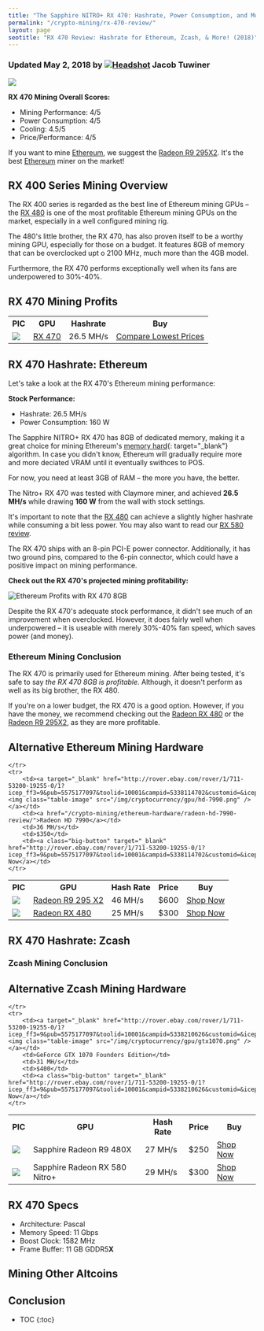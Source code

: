 ```yaml
---
title: "The Sapphire NITRO+ RX 470: Hashrate, Power Consumption, and More" 
permalink: "/crypto-mining/rx-470-review/"
layout: page
seotitle: "RX 470 Review: Hashrate for Ethereum, Zcash, & More! (2018)" 
---
```

<h3 class="page-subtitle">
	Updated May 2, 2018 by 
	<a href="/about/"><img src="/img/profile/close.jpg" class="circle" alt="Headshot"></a>
	Jacob Tuwiner
</h3>

<a target="_blank" href="http://rover.ebay.com/rover/1/711-53200-19255-0/1?icep_ff3=9&pub=5575177097&toolid=10001&campid=5338303624&customid=&icep_uq=Sapphire+NITRO%2B+AMD+Radeon+RX+470+8GB&icep_sellerId=&icep_ex_kw=&icep_sortBy=12&icep_catId=&icep_minPrice=&icep_maxPrice=&ipn=psmain&icep_vectorid=229466&kwid=902099&mtid=824&kw=lg"><img class="img-middle" src="/img/cryptocurrency/gpu/rx-470.png" /></a>

**RX 470 Mining Overall Scores:**

* Mining Performance: 4/5
* Power Consumption: 4/5
* Cooling: 4.5/5
* Price/Performance: 4/5 

If you want to mine [Ethereum](/crypto-mining/ethereum-hardware/), we suggest the [Radeon R9 295X2](/crypto-mining/ethereum-hardware/r9-295-x2-review/). It's the best [Ethereum](/crypto-mining/ethereum-hardware/) miner on the market! 

## RX 400 Series Mining Overview

The RX 400 series is regarded as the best line of Ethereum mining GPUs – the [RX 480](/crypto-mining/ethereum-hardware/radeon-rx-480-review/) is one of the most profitable Ethereum mining GPUs on the market, especially in a well configured mining rig. 

The 480's little brother, the RX 470, has also proven itself to be a worthy mining GPU, especially for those on a budget. It features 8GB of memory that can be overclocked upt o 2100 MHz, much more than the 4GB model. 

Furthermore, the RX 470 performs exceptionally well when its fans are underpowered to 30%-40%. 

## RX 470 Mining Profits 

<table class="basic-table" align="center">
	<tr>
		<th>PIC</th>
		<th>GPU</th>
		<th>Hashrate</th>
		<th>Buy</th>
	</tr>
	<tr>
		<td><a target="_blank" href="http://rover.ebay.com/rover/1/711-53200-19255-0/1?icep_ff3=9&pub=5575177097&toolid=10001&campid=5338303624&customid=&icep_uq=Sapphire+NITRO%2B+AMD+Radeon+RX+470+8GB&icep_sellerId=&icep_ex_kw=&icep_sortBy=12&icep_catId=&icep_minPrice=&icep_maxPrice=&ipn=psmain&icep_vectorid=229466&kwid=902099&mtid=824&kw=lg"><img class="table-image" src="/img/cryptocurrency/gpu/rx-470.png" /></a></td>
		<td><a target="_blank" href="http://rover.ebay.com/rover/1/711-53200-19255-0/1?icep_ff3=9&pub=5575177097&toolid=10001&campid=5338303624&customid=&icep_uq=Sapphire+NITRO%2B+AMD+Radeon+RX+470+8GB&icep_sellerId=&icep_ex_kw=&icep_sortBy=12&icep_catId=&icep_minPrice=&icep_maxPrice=&ipn=psmain&icep_vectorid=229466&kwid=902099&mtid=824&kw=lg">RX 470</a></td>
		<td>26.5 MH/s</td>
		<td><a target="_blank" class="big-button" href="http://rover.ebay.com/rover/1/711-53200-19255-0/1?icep_ff3=9&pub=5575177097&toolid=10001&campid=5338303624&customid=&icep_uq=Sapphire+NITRO%2B+AMD+Radeon+RX+470+8GB&icep_sellerId=&icep_ex_kw=&icep_sortBy=12&icep_catId=&icep_minPrice=&icep_maxPrice=&ipn=psmain&icep_vectorid=229466&kwid=902099&mtid=824&kw=lg">Compare Lowest Prices</a></td>
	</tr>
</table> 

## RX 470 Hashrate: Ethereum

Let's take a look at the RX 470's Ethereum mining performance: 

**Stock Performance:**

* Hashrate: 26.5 MH/s
* Power Consumption: 160 W

The Sapphire NITRO+ RX 470 has 8GB of dedicated memory, making it a great choice for mining Ethereum's [memory hard](https://www.vijaypradeep.com/blog/2017-04-28-ethereums-memory-hardness-explained/){: target="_blank"} algorithm. In case you didn't know, Ethereum will gradually require more and more deciated VRAM until it eventually swithces to POS. 

For now, you need at least 3GB of RAM – the more you have, the better. 

The Nitro+ RX 470 was tested with Claymore miner, and achieved **26.5 MH/s** while drawing **160 W** from the wall with stock settings. 

It's important to note that the [RX 480](/crypto-mining/ethereum-hardware/radeon-rx-480-review/) can achieve a slightly higher hashrate while consuming a bit less power. You may also want to read our [RX 580 review](/crypto-mining/rx-580-review/).

The RX 470 ships with an 8-pin PCI-E power connector. Additionally, it has two ground pins, compared to the 6-pin connector, which could have a positive impact on mining performance. 

**Check out the RX 470's projected mining profitability:**

![Ethereum Profits with RX 470 8GB](/img/cryptocurrency/rx-470-review/profits.png)

Despite the RX 470's adequate stock performance, it didn't see much of an improvement when overclocked. However, it does fairly well when underpowered – it is useable with merely 30%-40% fan speed, which saves power (and money). 

### Ethereum Mining Conclusion 

The RX 470 is primarily used for Ethereum mining. After being tested, it's safe to say *the RX 470 8GB is profitable*. Although, it doesn't perform as well as its big brother, the RX 480. 

If you're on a lower budget, the RX 470 is a good option. However, if you have the money, we recommend checking out the [Radeon RX 480](/crypto-mining/ethereum-hardware/radeon-rx-480-review/) or the [Radeon R9 295X2](/crypto-mining/ethereum-hardware/r9-295-x2-review/), as they are more profitable. 

## Alternative Ethereum Mining Hardware 

<table class="basic-table" align="center">
	<tr>
		<th>PIC</th>
		<th>GPU</th>
		<th>Hash Rate</th>
		<th>Price</th>
		<th>Buy</th>
	</tr>
	<tr>
		<td><a href="/crypto-mining/ethereum-hardware/r9-295-x2-review/"><img class="table-image" src="/img/cryptocurrency/gpu/r9-295-x2.png" /></a></td>
		<td><a href="/crypto-mining/ethereum-hardware/r9-295-x2-review/">Radeon R9 295 X2</a></td>
		<td>46 MH/s</td>
		<td>$600</td>
		<td><a class="big-button" target="_blank" href="http://rover.ebay.com/rover/1/711-53200-19255-0/1?icep_ff3=9&pub=5575177097&toolid=10001&campid=5338114702&customid=&icep_uq=radeon+r9+295x2&icep_sellerId=&icep_ex_kw=&icep_sortBy=12&icep_catId=&icep_minPrice=&icep_maxPrice=&ipn=psmain&icep_vectorid=229466&kwid=902099&mtid=824&kw=lg">Shop Now</a></td>
	</tr>
	<tr>
		<td><a target="_blank" href="http://rover.ebay.com/rover/1/711-53200-19255-0/1?icep_ff3=9&pub=5575177097&toolid=10001&campid=5338114702&customid=&icep_uq=radeon+rx+480&icep_sellerId=&icep_ex_kw=&icep_sortBy=12&icep_catId=&icep_minPrice=&icep_maxPrice=&ipn=psmain&icep_vectorid=229466&kwid=902099&mtid=824&kw=lg"><img class="table-image" src="/img/cryptocurrency/gpu/rx-480-8gb.png" /></a></td>
		<td><a href="/crypto-mining/ethereum-hardware/radeon-rx-480-review/">Radeon RX 480</a></td>
		<td>25 MH/s</td>
		<td>$300</td>
		<td><a class="big-button" target="_blank" href="http://rover.ebay.com/rover/1/711-53200-19255-0/1?icep_ff3=9&pub=5575177097&toolid=10001&campid=5338114702&customid=&icep_uq=radeon+rx+480&icep_sellerId=&icep_ex_kw=&icep_sortBy=12&icep_catId=&icep_minPrice=&icep_maxPrice=&ipn=psmain&icep_vectorid=229466&kwid=902099&mtid=824&kw=lg">Shop Now</a></td>
		
	</tr>
	<tr>
		<td><a target="_blank" href="http://rover.ebay.com/rover/1/711-53200-19255-0/1?icep_ff3=9&pub=5575177097&toolid=10001&campid=5338114702&customid=&icep_uq=radeon+hd+7990&icep_sellerId=&icep_ex_kw=&icep_sortBy=12&icep_catId=&icep_minPrice=&icep_maxPrice=&ipn=psmain&icep_vectorid=229466&kwid=902099&mtid=824&kw=lg"><img class="table-image" src="/img/cryptocurrency/gpu/hd-7990.png" /></a></td>
		<td><a href="/crypto-mining/ethereum-hardware/radeon-hd-7990-review/">Radeon HD 7990</a></td>
		<td>36 MH/s</td>
		<td>$350</td>
		<td><a class="big-button" target="_blank" href="http://rover.ebay.com/rover/1/711-53200-19255-0/1?icep_ff3=9&pub=5575177097&toolid=10001&campid=5338114702&customid=&icep_uq=radeon+hd+7990&icep_sellerId=&icep_ex_kw=&icep_sortBy=12&icep_catId=&icep_minPrice=&icep_maxPrice=&ipn=psmain&icep_vectorid=229466&kwid=902099&mtid=824&kw=lg">Shop Now</a></td>
	</tr>
</table> 

## RX 470 Hashrate: Zcash



### Zcash Mining Conclusion



## Alternative Zcash Mining Hardware 

<table class="basic-table" align="center">
	<tr>
		<th>PIC</th>
		<th>GPU</th>
		<th>Hash Rate</th>
		<th>Price</th>
		<th>Buy</th>
	</tr>
	<tr>
		<td><img class="table-image" src="/img/cryptocurrency/gpu/rx480.jpg" /></td>
		<td>Sapphire Radeon R9 480X</td>
		<td>27 MH/s</td>
		<td>$250</td>
		<td><a class="big-button" target="_blank" href="http://rover.ebay.com/rover/1/711-53200-19255-0/1?icep_ff3=9&pub=5575177097&toolid=10001&campid=5338210626&customid=&icep_uq=RX+480&icep_sellerId=&icep_ex_kw=&icep_sortBy=12&icep_catId=&icep_minPrice=&icep_maxPrice=&ipn=psmain&icep_vectorid=229466&kwid=902099&mtid=824&kw=lg">Shop Now</a></td>
	</tr>
	<tr>
		<td><a target="_blank" href="http://rover.ebay.com/rover/1/711-53200-19255-0/1?icep_ff3=9&pub=5575177097&toolid=10001&campid=5338210626&customid=&icep_uq=Sapphire+Radeon+RX+580+Nitro%2B&icep_sellerId=&icep_ex_kw=&icep_sortBy=12&icep_catId=&icep_minPrice=&icep_maxPrice=&ipn=psmain&icep_vectorid=229466&kwid=902099&mtid=824&kw=lg"><img class="table-image" src="/img/cryptocurrency/gpu/rx-580-nitro.jpg" /></a></td>
		<td>Sapphire Radeon RX 580 Nitro+</td>
		<td>29 MH/s</td>
		<td>$300</td>
		<td><a class="big-button" target="_blank" href="http://rover.ebay.com/rover/1/711-53200-19255-0/1?icep_ff3=9&pub=5575177097&toolid=10001&campid=5338210626&customid=&icep_uq=Sapphire+Radeon+RX+580+Nitro%2B&icep_sellerId=&icep_ex_kw=&icep_sortBy=12&icep_catId=&icep_minPrice=&icep_maxPrice=&ipn=psmain&icep_vectorid=229466&kwid=902099&mtid=824&kw=lg">Shop Now</a></td>
		
	</tr>
	<tr>
		<td><a target="_blank" href="http://rover.ebay.com/rover/1/711-53200-19255-0/1?icep_ff3=9&pub=5575177097&toolid=10001&campid=5338210626&customid=&icep_uq=NVIDIA+GeForce+GTX+1070+Founders+Edition&icep_sellerId=&icep_ex_kw=&icep_sortBy=12&icep_catId=&icep_minPrice=&icep_maxPrice=&ipn=psmain&icep_vectorid=229466&kwid=902099&mtid=824&kw=lg"><img class="table-image" src="/img/cryptocurrency/gpu/gtx1070.png" /></a></td>
		<td>GeForce GTX 1070 Founders Edition</td>
		<td>31 MH/s</td>
		<td>$400</td>
		<td><a class="big-button" target="_blank" href="http://rover.ebay.com/rover/1/711-53200-19255-0/1?icep_ff3=9&pub=5575177097&toolid=10001&campid=5338210626&customid=&icep_uq=NVIDIA+GeForce+GTX+1070+Founders+Edition&icep_sellerId=&icep_ex_kw=&icep_sortBy=12&icep_catId=&icep_minPrice=&icep_maxPrice=&ipn=psmain&icep_vectorid=229466&kwid=902099&mtid=824&kw=lg">Shop Now</a></td>
	</tr>
</table>

## RX 470 Specs

* Architecture: Pascal
* Memory Speed: 11 Gbps
* Boost Clock: 1582 MHz
* Frame Buffer: 11 GB GDDR5**X**



## Mining Other Altcoins 



## Conclusion



* TOC
{:toc}
